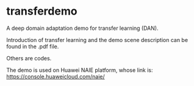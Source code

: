 # transferdemo
A deep domain adaptation demo for transfer learning (DAN).

Introduction of transfer learning and the demo scene description can be found in the .pdf file.

Others are codes.

The demo is used on Huawei NAIE platform, whose link is:
https://console.huaweicloud.com/naie/
